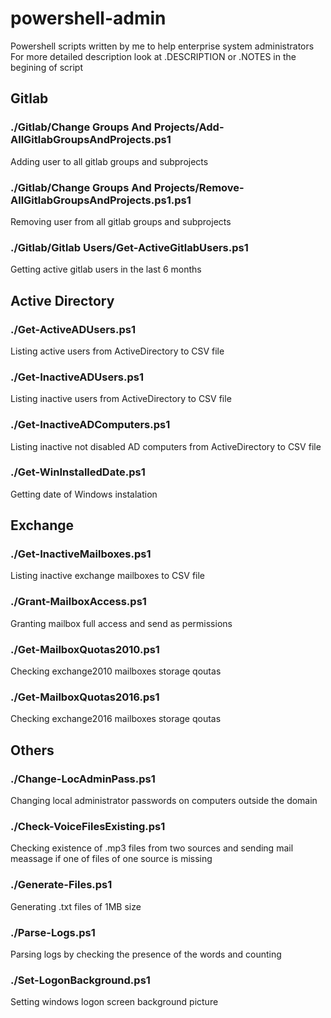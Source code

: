 # powershell-admin
Powershell scripts written by me to help enterprise system administrators <br />
For more detailed description look at .DESCRIPTION or .NOTES in the begining of script

## Gitlab
### ./Gitlab/Change Groups And Projects/Add-AllGitlabGroupsAndProjects.ps1
Adding user to all gitlab groups and subprojects
### ./Gitlab/Change Groups And Projects/Remove-AllGitlabGroupsAndProjects.ps1.ps1
Removing user from all gitlab groups and subprojects
### ./Gitlab/Gitlab Users/Get-ActiveGitlabUsers.ps1
Getting active gitlab users in the last 6 months
## Active Directory
### ./Get-ActiveADUsers.ps1
Listing active users from ActiveDirectory to CSV file
### ./Get-InactiveADUsers.ps1
Listing inactive users from ActiveDirectory to CSV file
### ./Get-InactiveADComputers.ps1
Listing inactive not disabled AD computers from ActiveDirectory to CSV file
### ./Get-WinInstalledDate.ps1
Getting date of Windows instalation
## Exchange
### ./Get-InactiveMailboxes.ps1
Listing inactive exchange mailboxes to CSV file
### ./Grant-MailboxAccess.ps1
Granting mailbox full access and send as permissions
### ./Get-MailboxQuotas2010.ps1
Checking exchange2010 mailboxes storage qoutas
### ./Get-MailboxQuotas2016.ps1
Checking exchange2016 mailboxes storage qoutas
## Others
### ./Change-LocAdminPass.ps1
Changing local administrator passwords on computers outside the domain
### ./Check-VoiceFilesExisting.ps1
Checking existence of .mp3 files from two sources and sending mail meassage if one of files of one source is missing
### ./Generate-Files.ps1
Generating .txt files of 1MB size
### ./Parse-Logs.ps1
Parsing logs by checking the presence of the words and counting
### ./Set-LogonBackground.ps1
Setting windows logon screen background picture
